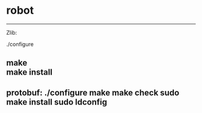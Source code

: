 # robot 
----------------------- 
Zlib: 

./configure 

make  
make install 
----------------------- 
protobuf: 
./configure 
make 
make check 
sudo make install 
sudo ldconfig  
-----------------------
